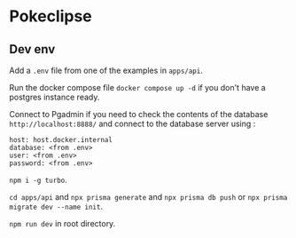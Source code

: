 # Pokeclipse

## Dev env

Add a `.env` file from one of the examples in `apps/api`.

Run the docker compose file `docker compose up -d` if you don't have a postgres instance ready.

Connect to Pgadmin if you need to check the contents of the database `http://localhost:8888/` and connect to the database server using :
```
host: host.docker.internal
database: <from .env>
user: <from .env>
password: <from .env>
```

`npm i -g turbo`.

`cd apps/api` and `npx prisma generate` and `npx prisma db push` or `npx prisma migrate dev --name init`.

`npm run dev` in root directory.
